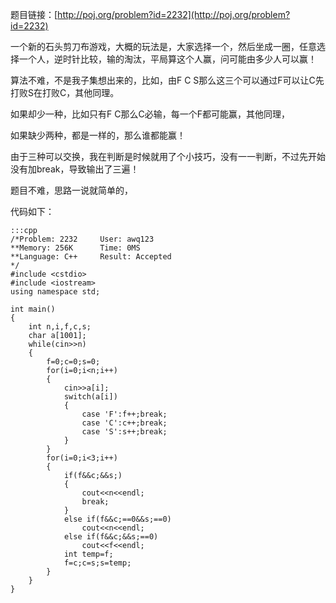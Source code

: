 <!--
.. title: POJ 2232 New Stone-Forfex-Cloth Game C++版
.. slug: poj-2232
.. date: 2013-04-07T05:36:24+08:00
.. tags:
.. link:
.. description:
.. type: text
-->

题目链接：[http://poj.org/problem?id=2232](http://poj.org/problem?id=2232)


一个新的石头剪刀布游戏，大概的玩法是，大家选择一个，然后坐成一圈，任意选择一个人，逆时针比较，输的淘汰，平局算这个人赢，问可能由多少人可以赢！

算法不难，不是我子集想出来的，比如，由F C S那么这三个可以通过F可以让C先打败S在打败C，其他同理。

如果却少一种，比如只有F C那么C必输，每一个F都可能赢，其他同理，

如果缺少两种，都是一样的，那么谁都能赢！

由于三种可以交换，我在判断是时候就用了个小技巧，没有一一判断，不过先开始没有加break，导致输出了三遍！

题目不难，思路一说就简单的，

代码如下：

	:::cpp
	/*Problem: 2232		User: awq123
	**Memory: 256K		Time: 0MS
	**Language: C++		Result: Accepted
	*/
	#include <cstdio>
	#include <iostream>
	using namespace std;

	int main()
	{
		int n,i,f,c,s;
		char a[1001];
		while(cin>>n)
		{
			f=0;c=0;s=0;
			for(i=0;i<n;i++)
			{
				cin>>a[i];
				switch(a[i])
				{
					case 'F':f++;break;
					case 'C':c++;break;
					case 'S':s++;break;
				}
			}
			for(i=0;i<3;i++)
			{
				if(f&&c;&&s;)
				{
					cout<<n<<endl;
					break;
				}	
				else if(f&&c;==0&&s;==0)
					cout<<n<<endl;
				else if(f&&c;&&s;==0)
					cout<<f<<endl;
				int temp=f;
				f=c;c=s;s=temp;
			}
		}
	}